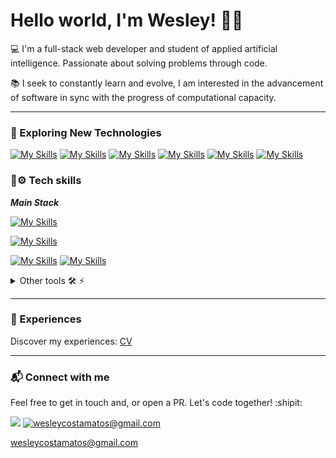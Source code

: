 # Hello world, I'm Wesley! 👋🏼

💻 I'm a full-stack web developer and student of applied artificial intelligence. Passionate about solving problems through code.

📚 I seek to constantly learn and evolve, I am interested in the advancement of software in sync with the progress of computational capacity.

<!--
<details>
  <summary>Github Stats ⚡</summary>
  
  <a href="#">![Github stats](https://github-readme-stats.vercel.app/api?username=wesleydcm&theme=ayu-mirage&count_private=true&hide_border=true&line_height=20)</a>
  <a href="#">![Top Langs](https://github-readme-stats.vercel.app/api/top-langs/?username=wesleydcm&layout=compact&theme=ayu-mirage&count_private=true&hide_border=true)</a>
</details>
-->

---

### 🌱 Exploring New Technologies

[![My Skills](https://skillicons.dev/icons?i=java)](https://docs.oracle.com/en/java/)
[![My Skills](https://skillicons.dev/icons?i=spring)](https://docs.spring.io/spring-boot/index.html)
[![My Skills](https://skillicons.dev/icons?i=docker)](https://docs.docker.com/)
[![My Skills](https://skillicons.dev/icons?i=kafka)](https://kafka.apache.org/documentation/)
[![My Skills](https://skillicons.dev/icons?i=hibernate)](https://hibernate.org/)
[![My Skills](https://skillicons.dev/icons?i=aws)](https://docs.aws.amazon.com/)
 

### 🧠⚙️ Tech skills

***Main Stack***


[![My Skills](https://skillicons.dev/icons?i=ts,js,jest,npm,vite,react,redux,next)](https://skillicons.dev)

[![My Skills](https://skillicons.dev/icons?i=html,css,sass,styledcomponents,mui,tailwind,figma,git)](https://skillicons.dev)

[![My Skills](https://skillicons.dev/icons?i=py,flask,django,nodejs,express)](https://skillicons.dev)
[![My Skills](https://skillicons.dev/icons?i=mongodb,postgres,prisma)](https://skillicons.dev)



<details>
  <summary>Other tools 🛠️ ⚡</summary>
  
  [![My Skills](https://skillicons.dev/icons?i=linux,vscode,github,regex,bootstrap,jquery)](https://skillicons.dev)
 
</details>

---

### 💼 Experiences

Discover my experiences: [CV](https://docs.google.com/document/d/e/2PACX-1vQnViJaD6rbh-nybOOViOqBdQxEcpYkSlgqhIEpcbSdrW3fmNHEhpY-qqgr7HlA_HChgsDlh_SXyKe3/pub)

---

### 📬 Connect with me

Feel free to get in touch and, or open a PR. Let's code together! :shipit:

<div>
<a href="https://www.linkedin.com/in/wesleydcm" target="_blank"><img src="https://img.shields.io/badge/-LinkedIn-%230077B5?style=for-the-badge&logo=linkedin&logoColor=white" target="_blank"></a> 
<a href="mailto:wesleycostamatos@gmail.com" target="_blank"><img src="https://img.shields.io/badge/-Gmail-%23D14836?style=for-the-badge&logo=gmail&logoColor=white" alt="wesleycostamatos@gmail.com"></a>
  
 wesleycostamatos@gmail.com
  
<!--   <a href="https://www.hackerrank.com/wesleydcm" target="_blank"><img src="https://img.shields.io/badge/-HackerRank-%2365FF00?style=for-the-badge&logo=hackerrank&logoColor=black" target="_blank"></a> -->
</div>
